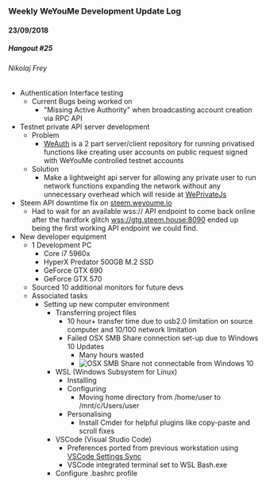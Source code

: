 ### Weekly WeYouMe Development Update Log


#### 23/09/2018 
##### Hangout #25

###### Nikolaj Frey
* Authentication Interface testing
	* Current Bugs being worked on
		* "Missing Active Authority" when broadcasting account creation via RPC API
* Testnet private API server development
	* Problem
		* [WeAuth](https://github.com/weyoume/weauth) is a 2 part server/client repository for running privatised functions like creating user accounts on public request signed with WeYouMe controlled testnet accounts
	* Solution
		* Make a lightweight api server for allowing any private user to run network functions expanding the network without any unnecessary overhead which will reside at [WePrivateJs](https://github.com/weyoume/weprivatejs)
* Steem API downtime fix on [steem.weyoume.io](steem.weyoume.io)
	* Had to wait for an available wss:// API endpoint to come back online after the hardfork glitch [wss://gtg.steem.house:8090](gtg.steem.house) ended up being the first working API endpoint we could find.
* New developer equipment
	* 1 Development PC
		* Core i7 5960x
		* HyperX Predator 500GB M.2 SSD
		* GeForce GTX 690
		* GeForce GTX 570
	* Sourced 10 additional monitors for future devs
	* Associated tasks
		* Setting up new computer environment
			* Transferring project files
				* 10 hour+ transfer time due to usb2.0 limitation on source computer and 10/100 network limitation
				* Failed OSX SMB Share connection set-up due to Windows 10 Updates
					* Many hours wasted
					* ![OSX SMB Share not connectable from Windows 10 ](https://i.gyazo.com/2e041bd6e8237a90009c00c05795a322.png)
			* WSL (Windows Subsystem for Linux)
				* Installing
				* Configuring
					* Moving home directory from /home/user to /mnt/c/Users/user
				* Personalising
					* Install Cmder for helpful plugins like copy-paste and scroll fixes
			* VSCode (Visual Studio Code)
				* Preferences ported from previous workstation using [VSCode Settings Sync](https://marketplace.visualstudio.com/items?itemName=Shan.code-settings-sync)
				* VSCode integrated terminal set to WSL Bash.exe
			* Configure .bashrc profile